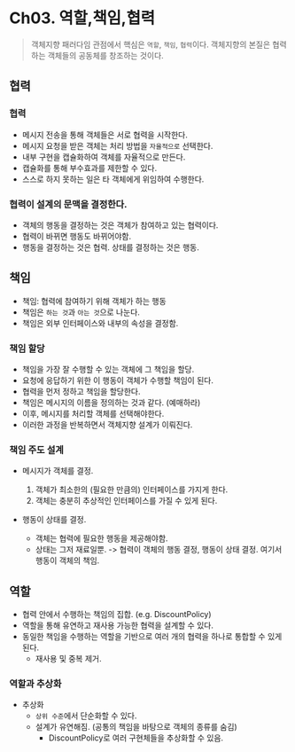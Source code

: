 # Ch03. 역할,책임,협력

> 객체지향 패러다임 관점에서 핵심은 `역할`, `책임`, `협력`이다. 객체지향의 본질은 협력하는 객체들의 공동체를 창조하는 것이다.

## 협력

### 협력

- 메시지 전송을 통해 객체들은 서로 협력을 시작한다.
- 메시지 요청을 받은 객체는 처리 방법을 `자율적으로` 선택한다.
- 내부 구현을 캡슐화하여 객체를 자율적으로 만든다.
- 캡슐화를 통해 부수효과를 제한할 수 있다.
- 스스로 하지 못하는 일은 타 객체에게 위임하여 수행한다.

### 협력이 설계의 문맥을 결정한다.

- 객체의 행동을 결정하는 것은 객체가 참여하고 있는 협력이다.
- 협력이 바뀌면 행동도 바뀌어야함.
- 행동을 결정하는 것은 협력. 상태를 결정하는 것은 행동.

## 책임

- 책임: 협력에 참여하기 위해 객체가 하는 행동
- 책임은 `하는 것`과 `아는 것`으로 나눈다.
- 책임은 외부 인터페이스와 내부의 속성을 결정함.

### 책임 할당

- 책임을 가장 잘 수행할 수 있는 객체에 그 책임을 할당.
- 요청에 응답하기 위한 이 행동이 객체가 수행할 책임이 된다.
- 협력을 먼저 정하고 책임을 할당한다.
- 책임은 메시지의 이름을 정의하는 것과 같다. (예매하라)
- 이후, 메시지를 처리할 객체를 선택해야한다.
- 이러한 과정을 반복하면서 객체지향 설계가 이뤄진다.

### 책임 주도 설계

- 메시지가 객체를 결정.
  1. 객체가 최소한의 (필요한 만큼의) 인터페이스를 가지게 한다.
  2. 객체는 충분히 추상적인 인터페이스를 가질 수 있게 된다.
- 행동이 상태를 결정.

  - 객체는 협력에 필요한 행동을 제공해야함.
  - 상태는 그저 재료일뿐.
    -> 협력이 객체의 행동 결정, 행동이 상태 결정. 여기서 행동이 객체의 책임.

## 역할

- 협력 안에서 수행하는 책임의 집합. (e.g. DiscountPolicy)
- 역할을 통해 유연하고 재사용 가능한 협력을 설계할 수 있다.
- 동일한 책임을 수행하는 역할을 기반으로 여러 개의 협력을 하나로 통합할 수 있게 된다.
  - 재사용 및 중복 제거.

### 역할과 추상화

- 추상화
  - `상위 수준`에서 단순화할 수 있다.
  - 설계가 유연해짐. (공통의 책임을 바탕으로 객체의 종류를 숨김)
    - DiscountPolicy로 여러 구현체들을 추상화할 수 있음.
